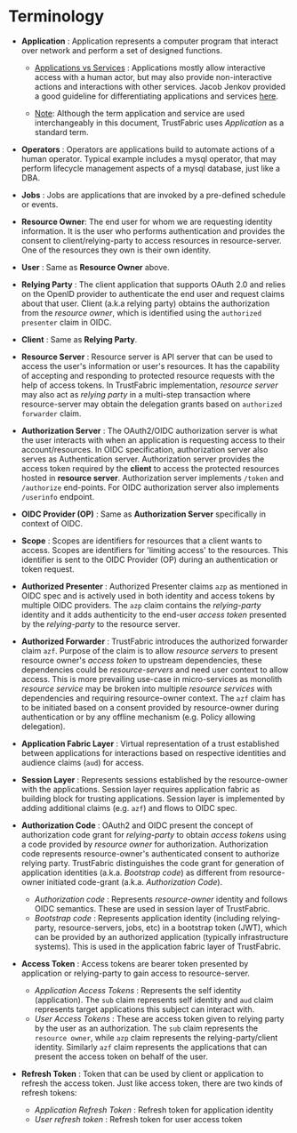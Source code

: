 # Terminology

* **Application** : Application represents a computer program that interact over network and perform a set of designed functions.

    * <u>Applications vs Services</u> : Applications mostly allow interactive access with a human actor, but may also provide non-interactive actions and interactions with other services.  Jacob Jenkov provided a good guideline for differentiating applications and services [here](http://tutorials.jenkov.com/soa/services-applications.html).

    * <u>Note</u>: Although the term application and service are used interchangeably in this document, TrustFabric uses *Application* as a standard term.  

* **Operators** : Operators are applications build to automate actions of a human operator. Typical example includes a mysql operator, that may perform lifecycle management aspects of a mysql database, just like a DBA.


* **Jobs** : Jobs are applications that are invoked by a pre-defined schedule or events.

* **Resource Owner**: The end user for whom we are requesting identity information. It is the user who performs authentication and provides the consent to client/relying-party to access resources in resource-server. One of the resources they own is their own identity.

* **User** : Same as **Resource Owner** above.

* **Relying Party** :  The client application that supports OAuth 2.0 and relies on the OpenID provider to authenticate the end user and request claims about that user. Client (a.k.a relying party) obtains the authorization from the *resource owner*, which is identified using the `authorized presenter` claim in OIDC.

* **Client** : Same as **Relying Party**.

* **Resource Server** : Resource server is API server that can be used to access the user's information or user's resources. It has the capability of accepting and responding to protected resource requests with the help of access tokens. In TrustFabric implementation, *resource server* may also act as *relying party* in a multi-step transaction where resource-server may obtain the delegation grants based on `authorized forwarder` claim.

* **Authorization Server** : The OAuth2/OIDC authorization server is what the user interacts with when an application is requesting access to their account/resources. In OIDC specification, authorization server also serves as Authentication server. Authorization server provides the access token required by the **client** to access the protected resources hosted in **resource server**. Authorization server implements `/token` and `/authorize` end-points. For OIDC authorization server also implements `/userinfo` endpoint.

* **OIDC Provider (OP)** : Same as **Authorization Server** specifically in context of OIDC.

* **Scope** : Scopes are identifiers for resources that a client wants to access. Scopes are identifiers for 'limiting access' to the resources. This identifier is sent to the OIDC Provider (OP) during an authentication or token request.

* **Authorized Presenter** : Authorized Presenter claims `azp` as mentioned in OIDC spec and is actively used in both identity and access tokens by multiple OIDC providers. The `azp` claim contains the *relying-party* identity and it adds authenticity to the end-user *access token* presented by the *relying-party* to the resource server.

* **Authorized Forwarder** : TrustFabric introduces the authorized forwarder claim `azf`. Purpose of the claim is to allow *resource servers* to present resource owner's *access token* to upstream dependencies, these dependencies could be *resource-servers* and need user context to allow access. This is more prevailing use-case in micro-services as monolith *resource service* may be broken into multiple *resource services* with dependencies and requiring resource-owner context. The `azf` claim has to be initiated based on a consent provided by resource-owner during authentication or by any offline mechanism (e.g. Policy allowing delegation).


* **Application Fabric Layer** : Virtual representation of a trust established between applications for interactions based on respective identities and audience claims (`aud`) for access.

* **Session Layer** : Represents sessions established by the resource-owner with the applications. Session layer requires application fabric as building block for trusting applications. Session layer is implemented by adding additional claims (e.g. `azf`) and flows to OIDC spec.

* **Authorization Code** : OAuth2 and OIDC present the concept of authorization code grant for *relying-party* to obtain *access tokens* using a code provided by *resource owner* for authorization. Authorization code represents resource-owner's authenticated consent to authorize relying party. TrustFabric distinguishes the code grant for generation of application identities (a.k.a. *Bootstrap code*) as different from resource-owner initiated code-grant (a.k.a. *Authorization Code*). 
    *   *Authorization code* : Represents *resource-owner* identity and follows OIDC semantics. These are used in session layer of TrustFabric.
    *   *Bootstrap code* : Represents application identity (including relying-party, resource-servers, jobs, etc) in a bootstrap token (JWT), which can be provided by an authorized application (typically infrastructure systems). This is used in the application fabric layer of TrustFabric.

* **Access Token** : Access tokens are bearer token presented by application or relying-party to gain access to resource-server.
    *   *Application Access Tokens* : Represents the self identity (application). The `sub` claim represents self identity and `aud` claim represents target applications this subject can interact with.
    *   *User Access Tokens* : These are access token given to relying party by the user as an authorization. The `sub` claim represents the `resource owner`, while `azp` claim represents the relying-party/client identity. Similarly `azf` claim represents the applications that can present the access token on behalf of the user.

* **Refresh Token** : Token that can be used by client or application to refresh the access token. Just like access token, there are two kinds of refresh tokens:
    *   *Application Refresh Token* : Refresh token for application identity
    *   *User refresh token* : Refresh token for user access token
